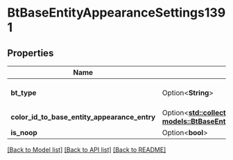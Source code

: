 # BtBaseEntityAppearanceSettings1391

## Properties

Name | Type | Description | Notes
------------ | ------------- | ------------- | -------------
**bt_type** | Option<**String**> | Type of JSON object. | [optional]
**color_id_to_base_entity_appearance_entry** | Option<[**std::collections::HashMap<String, models::BtBaseEntityAppearanceEntry3607>**](BTBaseEntityAppearanceEntry-3607.md)> |  | [optional]
**is_noop** | Option<**bool**> |  | [optional]

[[Back to Model list]](../README.md#documentation-for-models) [[Back to API list]](../README.md#documentation-for-api-endpoints) [[Back to README]](../README.md)


